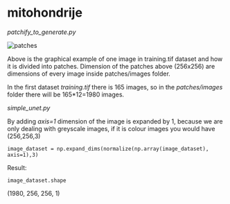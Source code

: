 # mitohondrije

*patchify_to_generate.py*

![patches](https://user-images.githubusercontent.com/51513732/226105240-99ce385c-6dad-4166-a667-eb8908c380d4.jpg)

Above is the graphical example of one image in training.tif dataset and how it is divided into patches. Dimension of the patches above (256x256) are dimensions of every image inside patches/images folder. <br>

In the first dataset *training.tif* there is 165 images, so in the *patches/images* folder there will be 165*12=1980 images. <br>

*simple_unet.py* <br>

By adding *axis=1* dimension of the image is expanded by 1, because we are only dealing with greyscale images, if it is colour images you would have (256,256,3)
```
image_dataset = np.expand_dims(normalize(np.array(image_dataset), axis=1),3)
```
Result:
```
image_dataset.shape
```
(1980, 256, 256, 1)
